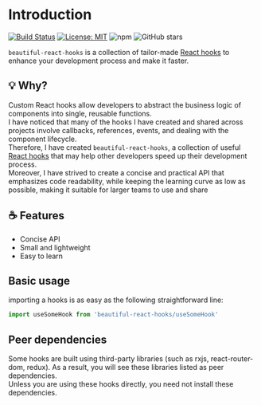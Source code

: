 # Introduction

[![Build Status](https://travis-ci.org/beautifulinteractions/beautiful-react-hooks.svg?branch=master)](https://travis-ci.org/beautifulinteractions/beautiful-react-hooks)
[![License: MIT](https://img.shields.io/badge/License-MIT-yellow.svg)](https://opensource.org/licenses/MIT)
![npm](https://img.shields.io/npm/v/beautiful-react-hooks)
![GitHub stars](https://img.shields.io/github/stars/beautifulinteractions/beautiful-react-hooks?style=social)

`beautiful-react-hooks` is a collection of tailor-made [React hooks](https://beta.reactjs.org/reference/react) to enhance your development
process and make it faster.

## 💡 Why?

Custom React hooks allow developers to abstract the business logic of components into single, reusable functions.<br />
I have noticed that many of the hooks I have created and shared across projects involve callbacks, references, events, and dealing with the
component lifecycle. <br />
Therefore, I have created `beautiful-react-hooks`, a collection of useful [React hooks](https://beta.reactjs.org/reference/react) that may
help other developers speed up their development process.<br/>
Moreover, I have strived to create a concise and practical API that emphasizes code readability, while keeping the learning curve as low as
possible, making it suitable for larger teams to use and share

## ☕️ Features

* Concise API
* Small and lightweight
* Easy to learn

## Basic usage

importing a hooks is as easy as the following straightforward line:

```ts static
import useSomeHook from 'beautiful-react-hooks/useSomeHook'
```

## Peer dependencies

Some hooks are built using third-party libraries (such as rxjs, react-router-dom, redux). As a result, you will see these libraries listed
as peer dependencies.\
Unless you are using these hooks directly, you need not install these dependencies.
